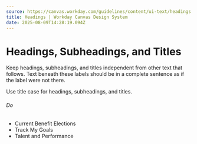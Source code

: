 ```yaml
---
source: https://canvas.workday.com/guidelines/content/ui-text/headings
title: Headings | Workday Canvas Design System
date: 2025-08-09T14:28:19.094Z
---
```

# Headings, Subheadings, and Titles

Keep headings, subheadings, and titles independent from other text that follows. Text beneath these
labels should be in a complete sentence as if the label were not there.

Use title case for headings, subheadings, and titles.

###### Do

- Current Benefit Elections
- Track My Goals
- Talent and Performance